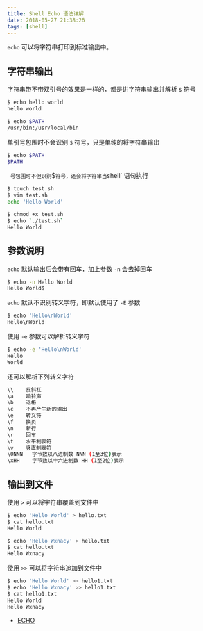 ```yaml
---
title: Shell Echo 语法详解
date: 2018-05-27 21:38:26
tags: [shell]
---
```


`echo` 可以将字符串打印到标准输出中。
<!-- more --><!-- toc -->

## 字符串输出

字符串带不带双引号的效果是一样的，都是讲字符串输出并解析 `$` 符号

```bash
$ echo hello world
hello world

$ echo $PATH
/usr/bin:/usr/local/bin
```

单引号包围时不会识别 `$` 符号，只是单纯的将字符串输出

```bash
$ echo $PATH
$PATH
```

` ` ` 号包围时不但识别 `$` 符号，还会将字符串当 `shell` 语句执行

```bash
$ touch test.sh
$ vim test.sh
echo 'Hello World'

$ chmod +x test.sh
$ echo `./test.sh`
Hello World
```

## 参数说明

`echo` 默认输出后会带有回车，加上参数 `-n` 会去掉回车

```bash
$ echo -n Hello World
Hello World$
```

`echo` 默认不识别转义字符，即默认使用了 `-E` 参数

```bash
$ echo 'Hello\nWorld'
Hello\nWorld
```

使用 `-e` 参数可以解析转义字符

```bash
$ echo -e 'Hello\nWorld'
Hello
World
```

还可以解析下列转义字符

```bash
\\    反斜杠
\a    响铃声
\b    退格
\c    不再产生新的输出
\e    转义符
\f    换页
\n    新行
\r    回车
\t    水平制表符
\v    竖直制表符
\0NNN   字节数以八进制数 NNN (1至3位)表示
\xHH    字节数以十六进制数 HH (1至2位)表示
```

## 输出到文件

使用 `>` 可以将字符串覆盖到文件中

```bash
$ echo 'Hello World' > hello.txt
$ cat hello.txt
Hello World

$ echo 'Hello Wxnacy' > hello.txt
$ cat hello.txt
Hello Wxnacy
```

使用 `>>` 可以将字符串追加到文件中

```bash
$ echo 'Hello World' >> hello1.txt
$ echo 'Hello Wxnacy' >> hello1.txt
$ cat hello1.txt
Hello World
Hello Wxnacy
```


- [ECHO](http://man7.org/linux/man-pages/man1/echo.1.html)

